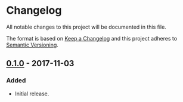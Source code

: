 # Changelog
All notable changes to this project will be documented in this file.

The format is based on [Keep a Changelog](http://keepachangelog.com/en/1.0.0/)
and this project adheres to [Semantic Versioning](http://semver.org/spec/v2.0.0.html).

## [0.1.0] - 2017-11-03
### Added
- Initial release.

[0.1.0]: https://github.com/jneilliii/OctoPrint-Tasmota/tree/0.1.0
